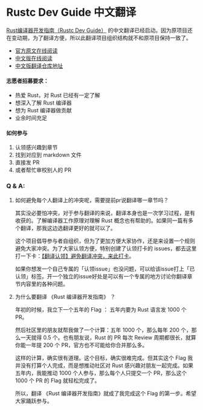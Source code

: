 # Rustc Dev Guide 中文翻译

[Rust编译器开发指南（Rustc Dev Guide）](https://github.com/rust-lang/rustc-dev-guide) 的中文翻译已经启动。因为原项目还在变动期，为了翻译方便，所以此翻译项目组织结构就不和原项目保持一致了。

- [官方原文在线阅读](https://rustc-dev-guide.rust-lang.org/)
- [中文版在线阅读](https://rustcrustc.github.io/rustc-dev-guide-zh/)
- [中文版翻译仓库地址](https://github.com/RustcRustc/rustc-dev-guide-zh)

#### 志愿者招募要求：

- 热爱 Rust，对 Rust 已经有一定了解
- 想深入了解 Rust 编译器
- 想为 Rust 编译器做贡献
- 业余时间充足

#### 如何参与

1. 认领感兴趣到章节
2. 找到对应到 markdown 文件
3. 直接发 PR
4. 或者帮忙审校别人的 PR

### Q & A:

1. 如何避免每个人翻译上的冲突呢，需要提前pr说翻译哪一章节吗？

    其实没必要怕冲突，对于参与翻译的来说，翻译本身也是一次学习过程，是有收获的。了解编译器工作原理对理解 Rust 概念也有帮助的。如果同一篇有多个翻译，那我这边选翻译更好的就可以了。

    这个项目倡导参与者自组织，但为了更加方便大家协作，还是来设置一个规则避免大家冲突。为了大家认领方便，特别创建了认领打卡的 issues，都去这里打一下卡：[【翻译认领】避免翻译冲突，来此打卡](https://github.com/RustcRustc/rustc-dev-guide-zh/issues/1)。

    如果你想发一个自己专属的「认领issue」也没问题，可以给该issue打上「已认领」标签。开一个独立的issue好处是可以有一个专属的地方讨论你翻译章节内容里的各种问题。

2. 为什么要翻译 《Rust 编译器开发指南》  ？

    年初的时候，我立下一个五年的 Flag ： 五年内要为 Rust 语言发 1000 个 PR。
    
    然后社区里的朋友就帮我做了一个计算：五年 1000 个，那么每年 200 个，那么一天就得 0.5 个。也有朋友说，Rust 的 PR 每次 Review 周期都很长，就算你能一年提 200 个 PR，官方也不可能给你合并那么多。

    这样的计算，确实很有道理。这个目标，确实很难完成。但其实这个 Flag 我并没有打算个人完成，而是想推动社区对 Rust 感兴趣对朋友一起完成。如果五年内，我能推动 1000 个人参与，那么每个人只提交一个 PR，那么这个 1000 个 PR 的 Flag 就轻松完成了。

    所以，翻译 《Rust 编译器开发指南》就成了我完成这个 Flag 的第一步。希望大家踊跃参与。